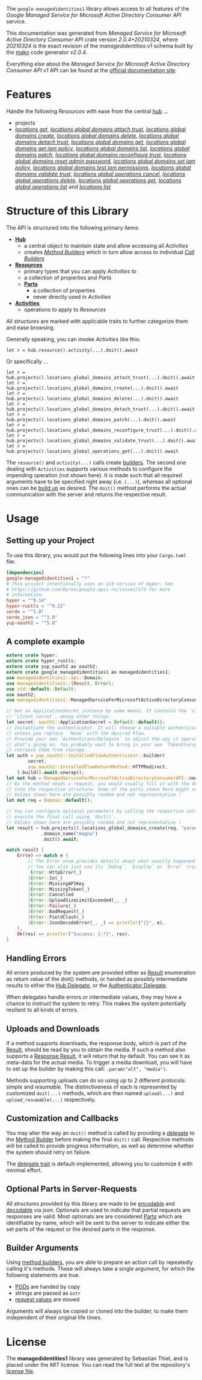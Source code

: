 <!---
DO NOT EDIT !
This file was generated automatically from 'src/mako/api/README.md.mako'
DO NOT EDIT !
-->
The `google-managedidentities1` library allows access to all features of the *Google Managed Service for Microsoft Active Directory Consumer API* service.

This documentation was generated from *Managed Service for Microsoft Active Directory Consumer API* crate version *2.0.4+20210324*, where *20210324* is the exact revision of the *managedidentities:v1* schema built by the [mako](http://www.makotemplates.org/) code generator *v2.0.4*.

Everything else about the *Managed Service for Microsoft Active Directory Consumer API* *v1* API can be found at the
[official documentation site](https://cloud.google.com/managed-microsoft-ad/).
# Features

Handle the following *Resources* with ease from the central [hub](https://docs.rs/google-managedidentities1/2.0.4+20210324/google_managedidentities1/ManagedServiceForMicrosoftActiveDirectoryConsumerAPI) ... 

* projects
 * [*locations get*](https://docs.rs/google-managedidentities1/2.0.4+20210324/google_managedidentities1/api::ProjectLocationGetCall), [*locations global domains attach trust*](https://docs.rs/google-managedidentities1/2.0.4+20210324/google_managedidentities1/api::ProjectLocationGlobalDomainAttachTrustCall), [*locations global domains create*](https://docs.rs/google-managedidentities1/2.0.4+20210324/google_managedidentities1/api::ProjectLocationGlobalDomainCreateCall), [*locations global domains delete*](https://docs.rs/google-managedidentities1/2.0.4+20210324/google_managedidentities1/api::ProjectLocationGlobalDomainDeleteCall), [*locations global domains detach trust*](https://docs.rs/google-managedidentities1/2.0.4+20210324/google_managedidentities1/api::ProjectLocationGlobalDomainDetachTrustCall), [*locations global domains get*](https://docs.rs/google-managedidentities1/2.0.4+20210324/google_managedidentities1/api::ProjectLocationGlobalDomainGetCall), [*locations global domains get iam policy*](https://docs.rs/google-managedidentities1/2.0.4+20210324/google_managedidentities1/api::ProjectLocationGlobalDomainGetIamPolicyCall), [*locations global domains list*](https://docs.rs/google-managedidentities1/2.0.4+20210324/google_managedidentities1/api::ProjectLocationGlobalDomainListCall), [*locations global domains patch*](https://docs.rs/google-managedidentities1/2.0.4+20210324/google_managedidentities1/api::ProjectLocationGlobalDomainPatchCall), [*locations global domains reconfigure trust*](https://docs.rs/google-managedidentities1/2.0.4+20210324/google_managedidentities1/api::ProjectLocationGlobalDomainReconfigureTrustCall), [*locations global domains reset admin password*](https://docs.rs/google-managedidentities1/2.0.4+20210324/google_managedidentities1/api::ProjectLocationGlobalDomainResetAdminPasswordCall), [*locations global domains set iam policy*](https://docs.rs/google-managedidentities1/2.0.4+20210324/google_managedidentities1/api::ProjectLocationGlobalDomainSetIamPolicyCall), [*locations global domains test iam permissions*](https://docs.rs/google-managedidentities1/2.0.4+20210324/google_managedidentities1/api::ProjectLocationGlobalDomainTestIamPermissionCall), [*locations global domains validate trust*](https://docs.rs/google-managedidentities1/2.0.4+20210324/google_managedidentities1/api::ProjectLocationGlobalDomainValidateTrustCall), [*locations global operations cancel*](https://docs.rs/google-managedidentities1/2.0.4+20210324/google_managedidentities1/api::ProjectLocationGlobalOperationCancelCall), [*locations global operations delete*](https://docs.rs/google-managedidentities1/2.0.4+20210324/google_managedidentities1/api::ProjectLocationGlobalOperationDeleteCall), [*locations global operations get*](https://docs.rs/google-managedidentities1/2.0.4+20210324/google_managedidentities1/api::ProjectLocationGlobalOperationGetCall), [*locations global operations list*](https://docs.rs/google-managedidentities1/2.0.4+20210324/google_managedidentities1/api::ProjectLocationGlobalOperationListCall) and [*locations list*](https://docs.rs/google-managedidentities1/2.0.4+20210324/google_managedidentities1/api::ProjectLocationListCall)




# Structure of this Library

The API is structured into the following primary items:

* **[Hub](https://docs.rs/google-managedidentities1/2.0.4+20210324/google_managedidentities1/ManagedServiceForMicrosoftActiveDirectoryConsumerAPI)**
    * a central object to maintain state and allow accessing all *Activities*
    * creates [*Method Builders*](https://docs.rs/google-managedidentities1/2.0.4+20210324/google_managedidentities1/client::MethodsBuilder) which in turn
      allow access to individual [*Call Builders*](https://docs.rs/google-managedidentities1/2.0.4+20210324/google_managedidentities1/client::CallBuilder)
* **[Resources](https://docs.rs/google-managedidentities1/2.0.4+20210324/google_managedidentities1/client::Resource)**
    * primary types that you can apply *Activities* to
    * a collection of properties and *Parts*
    * **[Parts](https://docs.rs/google-managedidentities1/2.0.4+20210324/google_managedidentities1/client::Part)**
        * a collection of properties
        * never directly used in *Activities*
* **[Activities](https://docs.rs/google-managedidentities1/2.0.4+20210324/google_managedidentities1/client::CallBuilder)**
    * operations to apply to *Resources*

All *structures* are marked with applicable traits to further categorize them and ease browsing.

Generally speaking, you can invoke *Activities* like this:

```Rust,ignore
let r = hub.resource().activity(...).doit().await
```

Or specifically ...

```ignore
let r = hub.projects().locations_global_domains_attach_trust(...).doit().await
let r = hub.projects().locations_global_domains_create(...).doit().await
let r = hub.projects().locations_global_domains_delete(...).doit().await
let r = hub.projects().locations_global_domains_detach_trust(...).doit().await
let r = hub.projects().locations_global_domains_patch(...).doit().await
let r = hub.projects().locations_global_domains_reconfigure_trust(...).doit().await
let r = hub.projects().locations_global_domains_validate_trust(...).doit().await
let r = hub.projects().locations_global_operations_get(...).doit().await
```

The `resource()` and `activity(...)` calls create [builders][builder-pattern]. The second one dealing with `Activities` 
supports various methods to configure the impending operation (not shown here). It is made such that all required arguments have to be 
specified right away (i.e. `(...)`), whereas all optional ones can be [build up][builder-pattern] as desired.
The `doit()` method performs the actual communication with the server and returns the respective result.

# Usage

## Setting up your Project

To use this library, you would put the following lines into your `Cargo.toml` file:

```toml
[dependencies]
google-managedidentities1 = "*"
# This project intentionally uses an old version of Hyper. See
# https://github.com/Byron/google-apis-rs/issues/173 for more
# information.
hyper = "^0.14"
hyper-rustls = "^0.22"
serde = "^1.0"
serde_json = "^1.0"
yup-oauth2 = "^5.0"
```

## A complete example

```Rust
extern crate hyper;
extern crate hyper_rustls;
extern crate yup_oauth2 as oauth2;
extern crate google_managedidentities1 as managedidentities1;
use managedidentities1::api::Domain;
use managedidentities1::{Result, Error};
use std::default::Default;
use oauth2;
use managedidentities1::ManagedServiceForMicrosoftActiveDirectoryConsumerAPI;

// Get an ApplicationSecret instance by some means. It contains the `client_id` and 
// `client_secret`, among other things.
let secret: oauth2::ApplicationSecret = Default::default();
// Instantiate the authenticator. It will choose a suitable authentication flow for you, 
// unless you replace  `None` with the desired Flow.
// Provide your own `AuthenticatorDelegate` to adjust the way it operates and get feedback about 
// what's going on. You probably want to bring in your own `TokenStorage` to persist tokens and
// retrieve them from storage.
let auth = yup_oauth2::InstalledFlowAuthenticator::builder(
        secret,
        yup_oauth2::InstalledFlowReturnMethod::HTTPRedirect,
    ).build().await.unwrap();
let mut hub = ManagedServiceForMicrosoftActiveDirectoryConsumerAPI::new(hyper::Client::builder().build(hyper_rustls::HttpsConnector::with_native_roots()), auth);
// As the method needs a request, you would usually fill it with the desired information
// into the respective structure. Some of the parts shown here might not be applicable !
// Values shown here are possibly random and not representative !
let mut req = Domain::default();

// You can configure optional parameters by calling the respective setters at will, and
// execute the final call using `doit()`.
// Values shown here are possibly random and not representative !
let result = hub.projects().locations_global_domains_create(req, "parent")
             .domain_name("magna")
             .doit().await;

match result {
    Err(e) => match e {
        // The Error enum provides details about what exactly happened.
        // You can also just use its `Debug`, `Display` or `Error` traits
         Error::HttpError(_)
        |Error::Io(_)
        |Error::MissingAPIKey
        |Error::MissingToken(_)
        |Error::Cancelled
        |Error::UploadSizeLimitExceeded(_, _)
        |Error::Failure(_)
        |Error::BadRequest(_)
        |Error::FieldClash(_)
        |Error::JsonDecodeError(_, _) => println!("{}", e),
    },
    Ok(res) => println!("Success: {:?}", res),
}

```
## Handling Errors

All errors produced by the system are provided either as [Result](https://docs.rs/google-managedidentities1/2.0.4+20210324/google_managedidentities1/client::Result) enumeration as return value of
the doit() methods, or handed as possibly intermediate results to either the 
[Hub Delegate](https://docs.rs/google-managedidentities1/2.0.4+20210324/google_managedidentities1/client::Delegate), or the [Authenticator Delegate](https://docs.rs/yup-oauth2/*/yup_oauth2/trait.AuthenticatorDelegate.html).

When delegates handle errors or intermediate values, they may have a chance to instruct the system to retry. This 
makes the system potentially resilient to all kinds of errors.

## Uploads and Downloads
If a method supports downloads, the response body, which is part of the [Result](https://docs.rs/google-managedidentities1/2.0.4+20210324/google_managedidentities1/client::Result), should be
read by you to obtain the media.
If such a method also supports a [Response Result](https://docs.rs/google-managedidentities1/2.0.4+20210324/google_managedidentities1/client::ResponseResult), it will return that by default.
You can see it as meta-data for the actual media. To trigger a media download, you will have to set up the builder by making
this call: `.param("alt", "media")`.

Methods supporting uploads can do so using up to 2 different protocols: 
*simple* and *resumable*. The distinctiveness of each is represented by customized 
`doit(...)` methods, which are then named `upload(...)` and `upload_resumable(...)` respectively.

## Customization and Callbacks

You may alter the way an `doit()` method is called by providing a [delegate](https://docs.rs/google-managedidentities1/2.0.4+20210324/google_managedidentities1/client::Delegate) to the 
[Method Builder](https://docs.rs/google-managedidentities1/2.0.4+20210324/google_managedidentities1/client::CallBuilder) before making the final `doit()` call. 
Respective methods will be called to provide progress information, as well as determine whether the system should 
retry on failure.

The [delegate trait](https://docs.rs/google-managedidentities1/2.0.4+20210324/google_managedidentities1/client::Delegate) is default-implemented, allowing you to customize it with minimal effort.

## Optional Parts in Server-Requests

All structures provided by this library are made to be [encodable](https://docs.rs/google-managedidentities1/2.0.4+20210324/google_managedidentities1/client::RequestValue) and 
[decodable](https://docs.rs/google-managedidentities1/2.0.4+20210324/google_managedidentities1/client::ResponseResult) via *json*. Optionals are used to indicate that partial requests are responses 
are valid.
Most optionals are are considered [Parts](https://docs.rs/google-managedidentities1/2.0.4+20210324/google_managedidentities1/client::Part) which are identifiable by name, which will be sent to 
the server to indicate either the set parts of the request or the desired parts in the response.

## Builder Arguments

Using [method builders](https://docs.rs/google-managedidentities1/2.0.4+20210324/google_managedidentities1/client::CallBuilder), you are able to prepare an action call by repeatedly calling it's methods.
These will always take a single argument, for which the following statements are true.

* [PODs][wiki-pod] are handed by copy
* strings are passed as `&str`
* [request values](https://docs.rs/google-managedidentities1/2.0.4+20210324/google_managedidentities1/client::RequestValue) are moved

Arguments will always be copied or cloned into the builder, to make them independent of their original life times.

[wiki-pod]: http://en.wikipedia.org/wiki/Plain_old_data_structure
[builder-pattern]: http://en.wikipedia.org/wiki/Builder_pattern
[google-go-api]: https://github.com/google/google-api-go-client

# License
The **managedidentities1** library was generated by Sebastian Thiel, and is placed 
under the *MIT* license.
You can read the full text at the repository's [license file][repo-license].

[repo-license]: https://github.com/Byron/google-apis-rsblob/main/LICENSE.md
